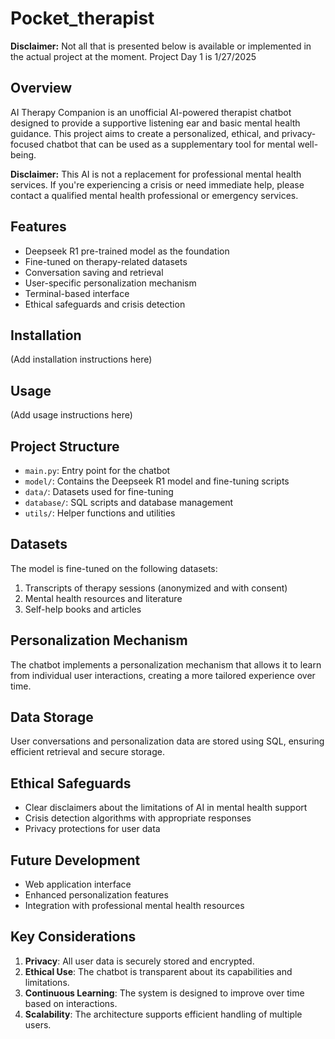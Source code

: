 # Pocket_therapist

**Disclaimer:** Not all that is presented below is available or implemented in the actual project at the moment. Project Day 1 is 1/27/2025

## Overview

AI Therapy Companion is an unofficial AI-powered therapist chatbot designed to provide a supportive listening ear and basic mental health guidance. This project aims to create a personalized, ethical, and privacy-focused chatbot that can be used as a supplementary tool for mental well-being.

**Disclaimer:** This AI is not a replacement for professional mental health services. If you're experiencing a crisis or need immediate help, please contact a qualified mental health professional or emergency services.

## Features

- Deepseek R1 pre-trained model as the foundation
- Fine-tuned on therapy-related datasets
- Conversation saving and retrieval
- User-specific personalization mechanism
- Terminal-based interface
- Ethical safeguards and crisis detection

## Installation

(Add installation instructions here)

## Usage

(Add usage instructions here)

## Project Structure

- `main.py`: Entry point for the chatbot
- `model/`: Contains the Deepseek R1 model and fine-tuning scripts
- `data/`: Datasets used for fine-tuning
- `database/`: SQL scripts and database management
- `utils/`: Helper functions and utilities

## Datasets

The model is fine-tuned on the following datasets:
1. Transcripts of therapy sessions (anonymized and with consent)
2. Mental health resources and literature
3. Self-help books and articles

## Personalization Mechanism

The chatbot implements a personalization mechanism that allows it to learn from individual user interactions, creating a more tailored experience over time.

## Data Storage

User conversations and personalization data are stored using SQL, ensuring efficient retrieval and secure storage.

## Ethical Safeguards

- Clear disclaimers about the limitations of AI in mental health support
- Crisis detection algorithms with appropriate responses
- Privacy protections for user data

## Future Development

- Web application interface
- Enhanced personalization features
- Integration with professional mental health resources

## Key Considerations

1. **Privacy**: All user data is securely stored and encrypted.
2. **Ethical Use**: The chatbot is transparent about its capabilities and limitations.
3. **Continuous Learning**: The system is designed to improve over time based on interactions.
4. **Scalability**: The architecture supports efficient handling of multiple users.


